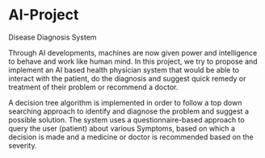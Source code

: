 # AI-Project
Disease Diagnosis System

Through AI developments, machines are now given power and intelligence to behave and work like human mind. In this project, we try to propose and implement an AI based health physician system that would be able to interact with the patient, do the diagnosis and suggest quick remedy or treatment of their problem or recommend a doctor. 

A decision tree algorithm is implemented in order to follow a top down searching approach to identify and diagnose the problem and suggest a possible solution. The system uses a questionnaire-based approach to query the user (patient) about various Symptoms, based on which a decision is made and a medicine or doctor is recommended based on the severity. 
